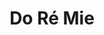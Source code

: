 ---
title: "Do Ré Mie"
url: /saint-martin-de-re/do-re-mie-avenue-du-general-de-gaulle/
shop: Bäckerei
---